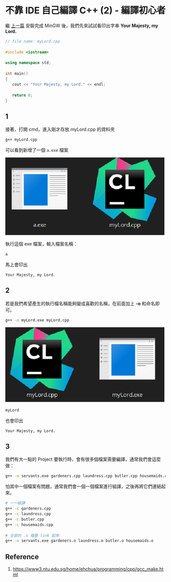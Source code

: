 # 不靠 IDE 自己編譯 C++ (2) - 編譯初心者


繼 [上一篇](https://eyzim.github.io/posts/compile_my_cpp_with_g++/) 安裝完成 MinGW 後，我們先來試試看印出字串 **Your Majesty, my Lord.**

```cpp
// file name: myLord.cpp

#include <iostream>

using namespace std;

int main()
{
   cout << "Your Majesty, my Lord." << endl;

   return 0;
}
```

## 1

接著，打開 cmd，進入剛才存放 myLord.cpp 的資料夾

```bash
g++ myLord.cpp
```

可以看到新增了一個 `a.exe` 檔案

![](/images/compile_my_cpp_with_g++_2/a.exe_myLord.cpp.png)

執行這個 exe 檔案，輸入檔案名稱：

```bash
a
```

馬上會印出

```
Your Majesty, my Lord.
```

## 2

若是我們希望產生的執行檔名稱能夠變成喜歡的名稱，在前面加上 **-o** 和命名即可。

```bash
g++ -o myLord.exe myLord.cpp
```

![](/images/compile_my_cpp_with_g++_2/myLord.exe_myLord.cpp.png)

```bash
myLord
```

也會印出

```
Your Majesty, my Lord.
```

## 3

我們有大一點的 Project 要執行時，會有很多個檔案需要編譯，通常我們會這麼做：

```bash
g++ -o servants.exe gardeners.cpp laundress.cpp butler.cpp housemaids.cpp
```

怕其中一個檔案有問題，通常我們會一個一個檔案進行組譯，之後再將它們連結起來。

```bash
# 一一組譯
g++ -c gardeners.cpp
g++ -c laundress.cpp
g++ -c butler.cpp
g++ -c housemaids.cpp

# 全部的 .o 檔要 link 起來
g++ -o servants.exe gardeners.o laundress.o butler.o housemaids.o
```

## Reference

1. https://www3.ntu.edu.sg/home/ehchua/programming/cpp/gcc_make.html

